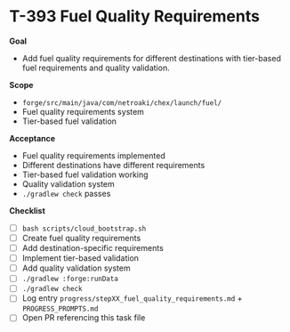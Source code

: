 # T-393 Fuel Quality Requirements

**Goal**

- Add fuel quality requirements for different destinations with tier-based fuel requirements and quality validation.

**Scope**

- `forge/src/main/java/com/netroaki/chex/launch/fuel/`
- Fuel quality requirements system
- Tier-based fuel validation

**Acceptance**

- Fuel quality requirements implemented
- Different destinations have different requirements
- Tier-based fuel validation working
- Quality validation system
- `./gradlew check` passes

**Checklist**

- [ ] `bash scripts/cloud_bootstrap.sh`
- [ ] Create fuel quality requirements
- [ ] Add destination-specific requirements
- [ ] Implement tier-based validation
- [ ] Add quality validation system
- [ ] `./gradlew :forge:runData`
- [ ] `./gradlew check`
- [ ] Log entry `progress/stepXX_fuel_quality_requirements.md` + `PROGRESS_PROMPTS.md`
- [ ] Open PR referencing this task file
